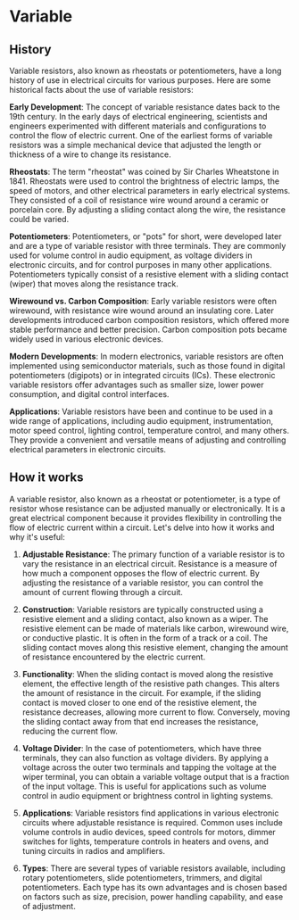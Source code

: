

# Variable

## History

Variable resistors, also known as rheostats or potentiometers, have a long history of use in electrical circuits for various purposes. Here are some historical facts about the use of variable resistors:

**Early Development**: The concept of variable resistance dates back to the 19th century. In the early days of electrical engineering, scientists and engineers experimented with different materials and configurations to control the flow of electric current. One of the earliest forms of variable resistors was a simple mechanical device that adjusted the length or thickness of a wire to change its resistance.

**Rheostats**: The term "rheostat" was coined by Sir Charles Wheatstone in 1841. Rheostats were used to control the brightness of electric lamps, the speed of motors, and other electrical parameters in early electrical systems. They consisted of a coil of resistance wire wound around a ceramic or porcelain core. By adjusting a sliding contact along the wire, the resistance could be varied.

**Potentiometers**: Potentiometers, or "pots" for short, were developed later and are a type of variable resistor with three terminals. They are commonly used for volume control in audio equipment, as voltage dividers in electronic circuits, and for control purposes in many other applications. Potentiometers typically consist of a resistive element with a sliding contact (wiper) that moves along the resistance track.

**Wirewound vs. Carbon Composition**: Early variable resistors were often wirewound, with resistance wire wound around an insulating core. Later developments introduced carbon composition resistors, which offered more stable performance and better precision. Carbon composition pots became widely used in various electronic devices.

**Modern Developments**: In modern electronics, variable resistors are often implemented using semiconductor materials, such as those found in digital potentiometers (digipots) or in integrated circuits (ICs). These electronic variable resistors offer advantages such as smaller size, lower power consumption, and digital control interfaces.

**Applications**: Variable resistors have been and continue to be used in a wide range of applications, including audio equipment, instrumentation, motor speed control, lighting control, temperature control, and many others. They provide a convenient and versatile means of adjusting and controlling electrical parameters in electronic circuits.

## How it works

A variable resistor, also known as a rheostat or potentiometer, is a type of resistor whose resistance can be adjusted manually or electronically. It is a great electrical component because it provides flexibility in controlling the flow of electric current within a circuit. Let's delve into how it works and why it's useful:

1. **Adjustable Resistance**: The primary function of a variable resistor is to vary the resistance in an electrical circuit. Resistance is a measure of how much a component opposes the flow of electric current. By adjusting the resistance of a variable resistor, you can control the amount of current flowing through a circuit.

2. **Construction**: Variable resistors are typically constructed using a resistive element and a sliding contact, also known as a wiper. The resistive element can be made of materials like carbon, wirewound wire, or conductive plastic. It is often in the form of a track or a coil. The sliding contact moves along this resistive element, changing the amount of resistance encountered by the electric current.

3. **Functionality**: When the sliding contact is moved along the resistive element, the effective length of the resistive path changes. This alters the amount of resistance in the circuit. For example, if the sliding contact is moved closer to one end of the resistive element, the resistance decreases, allowing more current to flow. Conversely, moving the sliding contact away from that end increases the resistance, reducing the current flow.

4. **Voltage Divider**: In the case of potentiometers, which have three terminals, they can also function as voltage dividers. By applying a voltage across the outer two terminals and tapping the voltage at the wiper terminal, you can obtain a variable voltage output that is a fraction of the input voltage. This is useful for applications such as volume control in audio equipment or brightness control in lighting systems.

5. **Applications**: Variable resistors find applications in various electronic circuits where adjustable resistance is required. Common uses include volume controls in audio devices, speed controls for motors, dimmer switches for lights, temperature controls in heaters and ovens, and tuning circuits in radios and amplifiers.

6. **Types**: There are several types of variable resistors available, including rotary potentiometers, slide potentiometers, trimmers, and digital potentiometers. Each type has its own advantages and is chosen based on factors such as size, precision, power handling capability, and ease of adjustment.

